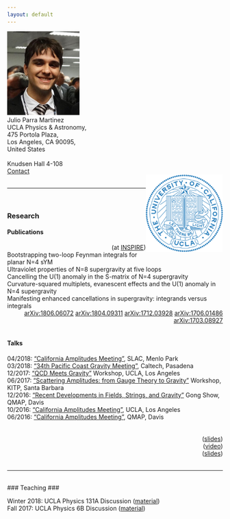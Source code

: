 ```yaml
---
layout: default
--- 
```

<div class="row">
<div class="col-3">
<img src="/images/Julio.jpg">  
</div>
<div class="col-4">
Julio Parra Martinez <br> 
UCLA Physics & Astronomy, <br> 
475 Portola Plaza,  <br>
Los Angeles, CA 90095, <br>
United States <br>
<br>
Knudsen Hall 4-108 <br>
<a href="/contact/index.html">Contact </a>
</div>
<div class="col-1">
</div>
<div class="col-4">
<img src="/images/UCLA_shield.png" style="width:180px;height:180px;float:right">  
</div>
</div>
<br>

***
<br>

### Research ###

<div class="row">
<div class="col-10">
<h4> Publications </h4>   
</div>
<div class="col-2" style="text-align:right">
(at <a href="http://inspirehep.net/author/profile/J.Parra.Martinez.1">INSPIRE</a>)
</div>
</div>

<div class="row">
<div class="col-10">
 Bootstrapping two-loop Feynman integrals for planar N=4 sYM  <br>
 Ultraviolet properties of N=8 supergravity at five loops  <br>
 Cancelling the U(1) anomaly in the S-matrix of N=4 supergravity  <br>
 Curvature-squared multiplets, evanescent effects and the U(1) anomaly in N=4 supergravity  <br>
 Manifesting enhanced cancellations in supergravity: integrands versus integrals  <br>
</div>
<div class="col-2" style="text-align:right">
  <a href="https://arxiv.org/abs/1804.09311">arXiv:1806.06072</a>
  <a href="https://arxiv.org/abs/1804.09311">arXiv:1804.09311</a>
  <a href="https://arxiv.org/abs/1712.03928">arXiv:1712.03928</a>
  <a href="https://arxiv.org/abs/1706.01486">arXiv:1706.01486</a>
  <a href="https://arxiv.org/abs/1703.08927">arXiv:1703.08927</a>
</div>
</div>

<br>

#### Talks ####

<div class="row">
<div class="col-11">
04/2018:  <a href="">“California Amplitudes Meeting”</a>, SLAC, Menlo Park <br>
03/2018:  <a href="http://www.tapir.caltech.edu/~pcgm34/">“34th Pacific Coast Gravity Meeting”</a>, Caltech, Pasadena <br>
12/2017: <a href="http://bhaumik-institute.physics.ucla.edu/qcdmg2017_schedule.html">“QCD Meets Gravity”</a>  Workshop, UCLA, Los Angeles <br>
06/2017:     <a href="https://www.kitp.ucsb.edu/activities/scamp17">“Scattering Amplitudes: from Gauge Theory to Gravity”</a> Workshop, KITP, Santa Barbara <br>
12/2016: <a href="http://qmap.ucdavis.edu/events/events-past-events/fsg2016/events-fsg2016-program">“Recent Developments in Fields, Strings, and Gravity”</a> Gong Show, QMAP, Davis <br>
10/2016:  <a href="http://bhaumik-institute.physics.ucla.edu/amplitudes-workshop-schedule.html">“California Amplitudes Meeting”</a>, UCLA, Los Angeles <br>
06/2016:     <a href="http://qmap.ucdavis.edu/events/events-past-events/amplitudes-meeting">“California Amplitudes Meeting”</a>, QMAP, Davis <br> 
</div>
<div class="col-1" style="text-align:right">
<br>
<br>
(<a href="/talks/201712_QCDmeetsGravity.pdf">slides</a>) <br>
(<a href="http://online.itp.ucsb.edu/online/scamp17/parramartinez">video</a>) <br>
(<a href="/talks/201612_FSGDavis.pdf">slides</a>) <br>
</div>
</div>
<br>

***
<br>
### Teaching ###

Winter 2018: UCLA Physics 131A Discussion  ([material](https://ccle.ucla.edu/course/view/18W-PHYSICS131-1))  
Fall 2017: UCLA Physics 6B Discussion ([material](https://ccle.ucla.edu/course/view/17F-PHYSICS6B-1))

